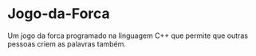 # Jogo-da-Forca
Um jogo da forca programado na linguagem C++ que permite que outras pessoas criem as palavras também.
